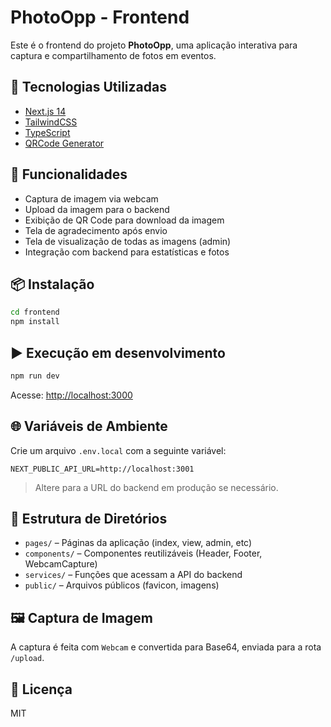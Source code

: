 # PhotoOpp - Frontend

Este é o frontend do projeto **PhotoOpp**, uma aplicação interativa para captura e compartilhamento de fotos em eventos.

## 🔧 Tecnologias Utilizadas

- [Next.js 14](https://nextjs.org/)
- [TailwindCSS](https://tailwindcss.com/)
- [TypeScript](https://www.typescriptlang.org/)
- [QRCode Generator](https://www.npmjs.com/package/qrcode.react)

## 🚀 Funcionalidades

- Captura de imagem via webcam
- Upload da imagem para o backend
- Exibição de QR Code para download da imagem
- Tela de agradecimento após envio
- Tela de visualização de todas as imagens (admin)
- Integração com backend para estatísticas e fotos

## 📦 Instalação

```bash
cd frontend
npm install
```

## ▶️ Execução em desenvolvimento

```bash
npm run dev
```

Acesse: [http://localhost:3000](http://localhost:3000)

## 🌐 Variáveis de Ambiente

Crie um arquivo `.env.local` com a seguinte variável:

```
NEXT_PUBLIC_API_URL=http://localhost:3001
```

> Altere para a URL do backend em produção se necessário.

## 📁 Estrutura de Diretórios

- `pages/` – Páginas da aplicação (index, view, admin, etc)
- `components/` – Componentes reutilizáveis (Header, Footer, WebcamCapture)
- `services/` – Funções que acessam a API do backend
- `public/` – Arquivos públicos (favicon, imagens)

## 🖼️ Captura de Imagem

A captura é feita com `Webcam` e convertida para Base64, enviada para a rota `/upload`.

## 📄 Licença

MIT
